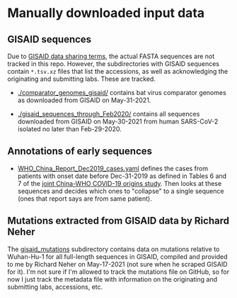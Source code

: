 # Manually downloaded input data

## GISAID sequences
Due to [GISAID data sharing terms](https://www.gisaid.org/help/faq/), the actual FASTA sequences are not tracked in this repo.
However, the subdirectories with GISAID sequences contain `*.tsv.xz` files that list the accessions, as well as acknowledging the originating and submitting labs.
These are tracked.

- [./comparator_genomes_gisaid/](comparator_genomes_gisaid) contains bat virus comparator genomes as downloaded from GISAID on May-31-2021.

- [./gisaid_sequences_through_Feb2020/](gisaid_sequences_through_Feb2020) contains all sequences downloaded from GISAID on May-30-2021 from human SARS-CoV-2 isolated no later than Feb-29-2020.

## Annotations of early sequences
- [WHO_China_Report_Dec2019_cases.yaml](WHO_China_Report_Dec2019_cases.yaml) defines the cases from patients with onset date before Dec-31-2019 as defined in Tables 6 and 7 of the [joint China-WHO COVID-19 origins study](https://www.who.int/publications/i/item/who-convened-global-study-of-origins-of-sars-cov-2-china-part). Then looks at these sequences and decides which ones to "collapse" to a single sequence (ones that report says are from same patient).

## Mutations extracted from GISAID data by Richard Neher

The [gisaid_mutations](gisaid_mutations) subdirectory contains data on mutations relative to Wuhan-Hu-1 for all full-length sequences in GISAID, compiled and provided to me by Richard Neher on May-17-2021 (not sure when he scraped GISAID for it).
I'm not sure if I'm allowed to track the mutations file on GitHub, so for now I just track the metadata file with information on the originating and submitting labs, accessions, etc.
